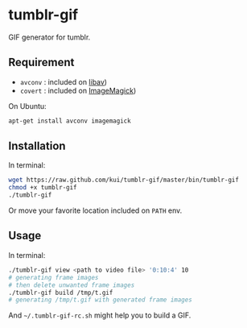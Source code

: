 tumblr-gif
==============

GIF generator for tumblr.

Requirement
-------------

* `avconv` : included on [libav][])
* `covert` : included on [ImageMagick][])

[ImageMagick]: http://www.imagemagick.org/
[libav]: http://libav.org/

On Ubuntu:

```sh
apt-get install avconv imagemagick
```

Installation
-------------

In terminal:

```sh
wget https://raw.github.com/kui/tumblr-gif/master/bin/tumblr-gif
chmod +x tumblr-gif
./tumblr-gif
```

Or move your favorite location included on `PATH` env.


Usage
-----------

In terminal:

```sh
./tumblr-gif view <path to video file> '0:10:4' 10
# generating frame images
# then delete unwanted frame images
./tumblr-gif build /tmp/t.gif
# generating /tmp/t.gif with generated frame images
```

And `~/.tumblr-gif-rc.sh` might help you to build a GIF.
